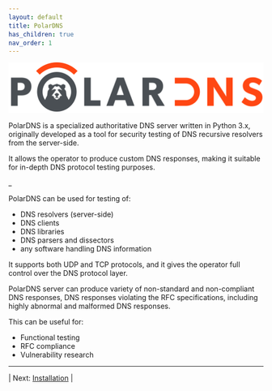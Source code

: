 ```yaml
---
layout: default
title: PolarDNS
has_children: true
nav_order: 1
---
```


<img width="800" alt="PolarDNS logo" src="assets/polardns-logo-for-white-bg.png">

PolarDNS is a specialized authoritative DNS server written in Python 3.x, originally developed as a tool for security testing of DNS recursive resolvers from the server-side.

It allows the operator to produce custom DNS responses, making it suitable for in-depth DNS protocol testing purposes.

_

PolarDNS can be used for testing of:

- DNS resolvers (server-side)
- DNS clients
- DNS libraries
- DNS parsers and dissectors
- any software handling DNS information

It supports both UDP and TCP protocols, and it gives the operator full control over the DNS protocol layer.

PolarDNS server can produce variety of non-standard and non-compliant DNS responses, DNS responses violating the RFC specifications, including highly abnormal and malformed DNS responses.

This can be useful for:
- Functional testing
- RFC compliance
- Vulnerability research

---

| Next: [Installation](installation/installation) |
